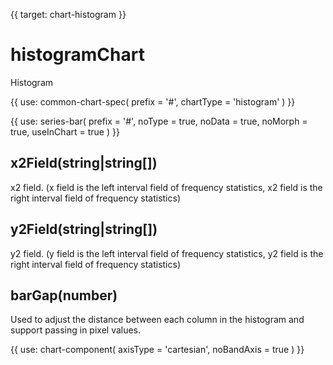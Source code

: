 {{ target: chart-histogram }}

# histogramChart

Histogram

{{ use: common-chart-spec(
    prefix = '#',
    chartType = 'histogram'
) }}

{{ use: series-bar(
  prefix = '#',
  noType = true,
  noData = true,
  noMorph = true,
  useInChart = true
) }}

## x2Field(string|string[])

x2 field. (x field is the left interval field of frequency statistics, x2 field is the right interval field of frequency statistics)

## y2Field(string|string[])

y2 field. (y field is the left interval field of frequency statistics, y2 field is the right interval field of frequency statistics)

## barGap(number)

Used to adjust the distance between each column in the histogram and support passing in pixel values.

{{ use: chart-component(
  axisType = 'cartesian',
  noBandAxis = true
) }}
